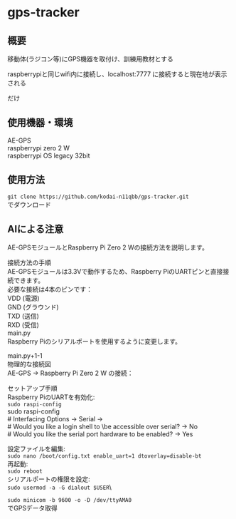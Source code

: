 # gps-tracker
## 概要
移動体(ラジコン等)にGPS機器を取付け、訓練用教材とする

raspberrypiと同じwifi内に接続し、localhost:7777 に接続すると現在地が表示される

だけ

## 使用機器・環境
AE-GPS\
raspberrypi zero 2 W\
raspberrypi OS legacy 32bit

## 使用方法
`git clone https://github.com/kodai-n11qbb/gps-tracker.git`\
でダウンロード


## AIによる注意
AE-GPSモジュールとRaspberry Pi Zero 2 Wの接続方法を説明します。

接続方法の手順\
AE-GPSモジュールは3.3Vで動作するため、Raspberry PiのUARTピンと直接接続できます。\
必要な接続は4本のピンです：\
VDD (電源)\
GND (グラウンド)\
TXD (送信)\
RXD (受信)\
main.py\
Raspberry Piのシリアルポートを使用するように変更します。

main.py+1-1\
物理的な接続図\
AE-GPS → Raspberry Pi Zero 2 W の接続：

セットアップ手順\
Raspberry PiのUARTを有効化:\
`sudo raspi-config`\
sudo raspi-config\
\# Interfacing Options → Serial → \
\# Would you like a login shell to \be accessible over serial? → No\
\# Would you like the serial port hardware to be enabled? → Yes

設定ファイルを編集:\
`sudo nano /boot/config.txt
enable_uart=1
dtoverlay=disable-bt`\
再起動:\
`sudo reboot`\
シリアルポートの権限を設定:\
`sudo usermod -a -G dialout $USER`\

`sudo minicom -b 9600 -o -D /dev/ttyAMA0`\
でGPSデータ取得

